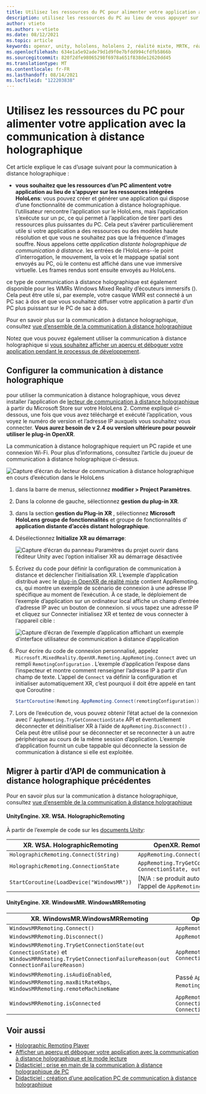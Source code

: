```yaml
---
title: Utilisez les ressources du PC pour alimenter votre application avec la communication à distance holographique
description: utilisez les ressources du PC au lieu de vous appuyer sur la puissance de traitement intégrée du HoloLens pour alimenter votre application avec la communication à distance holographique
author: vtieto
ms.author: v-vtieto
ms.date: 08/12/2021
ms.topic: article
keywords: openxr, unity, hololens, hololens 2, réalité mixte, MRTK, réalité mixte Shared Computer Toolkit, réalité augmentée, réalité virtuelle, casques de réalité mixte, apprentissage, didacticiel, prise en main, communication à distance holographique, bureau, préversion, débogage
ms.openlocfilehash: 634e1a5e92ade79d1d9f0e7bfdd994cfdfb5866b
ms.sourcegitcommit: 820f2dfe98065298f6978a651f838de12620dd45
ms.translationtype: MT
ms.contentlocale: fr-FR
ms.lasthandoff: 08/14/2021
ms.locfileid: "122203838"
---
```

# <a name="use-pc-resources-to-power-your-app-with-holographic-remoting"></a>Utilisez les ressources du PC pour alimenter votre application avec la communication à distance holographique

Cet article explique le cas d’usage suivant pour la communication à distance holographique :

-  **vous souhaitez que les ressources d’un PC alimentent votre application au lieu de s’appuyer sur les ressources intégrées HoloLens**: vous pouvez créer et générer une application qui dispose d’une fonctionnalité de communication à distance holographique. l’utilisateur rencontre l’application sur le HoloLens, mais l’application s’exécute sur un pc, ce qui permet à l’application de tirer parti des ressources plus puissantes du PC. Cela peut s’avérer particulièrement utile si votre application a des ressources ou des modèles haute résolution et que vous ne souhaitez pas que la fréquence d’images souffre. Nous appelons cette _application distante holographique de communication à distance_. les entrées de l’HoloLens--le point d’interrogation, le mouvement, la voix et le mappage spatial sont envoyés au PC, où le contenu est affiché dans une vue immersive virtuelle. Les frames rendus sont ensuite envoyés au HoloLens.

ce type de communication à distance holographique est également disponible pour les WMRs Windows Mixed Reality d’écouteurs immersifs (). Cela peut être utile si, par exemple, votre casque WMR est connecté à un PC sac à dos et que vous souhaitez diffuser votre application à partir d’un PC plus puissant sur le PC de sac à dos.

Pour en savoir plus sur la communication à distance holographique, consultez [vue d’ensemble de la communication à distance holographique](../platform-capabilities-and-apis/holographic-remoting-overview.md)

Notez que vous pouvez également utiliser la communication à distance holographique si [vous souhaitez afficher un aperçu et déboguer votre application pendant le processus de développement](preview-and-debug-your-app.md).

## <a name="set-up-holographic-remoting"></a>Configurer la communication à distance holographique

pour utiliser la communication à distance holographique, vous devez installer l’application de [lecteur de communication à distance holographique](../platform-capabilities-and-apis/holographic-remoting-player.md) à partir du Microsoft Store sur votre HoloLens 2. Comme expliqué ci-dessous, une fois que vous avez téléchargé et exécuté l’application, vous voyez le numéro de version et l’adresse IP auxquels vous souhaitez vous connecter. **Vous aurez besoin de v 2.4 ou version ultérieure pour pouvoir utiliser le plug-in OpenXR**.

La communication à distance holographique requiert un PC rapide et une connexion Wi-Fi. Pour plus d’informations, consultez l’article du joueur de communication à distance holographique ci-dessus.

![Capture d’écran du lecteur de communication à distance holographique en cours d’exécution dans le HoloLens](images/openxr-features-img-01.png)

1. dans la barre de menus, sélectionnez **modifier > Project Paramètres**.
1. Dans la colonne de gauche, sélectionnez **gestion du plug-in XR**.
1. dans la section **gestion du Plug-in XR** , sélectionnez **Microsoft HoloLens groupe de fonctionnalités** et groupe de fonctionnalités d' **application distante d’accès distant holographique**.
1. Désélectionnez **Initialize XR au démarrage**:

    ![Capture d’écran du panneau Paramètres du projet ouvrir dans l’éditeur Unity avec l’option initialiser XR au démarrage désactivée](images/001-openxr-features.png)

1. Écrivez du code pour définir la configuration de communication à distance et déclencher l’initialisation XR. L’exemple d’application distribué avec le [plug-in OpenXR de réalité mixte](./xr-project-setup.md#unity-sample-projects-for-openxr-and-hololens-2) contient AppRemoting. cs, qui montre un exemple de scénario de connexion à une adresse IP spécifique au moment de l’exécution. À ce stade, le déploiement de l’exemple d’application sur un ordinateur local affiche un champ d’entrée d’adresse IP avec un bouton de connexion. si vous tapez une adresse IP et cliquez sur Connecter initialisez XR et tentez de vous connecter à l’appareil cible :

    ![Capture d’écran de l’exemple d’application affichant un exemple d’interface utilisateur de communication à distance d’application](images/openxr-sample-app-remoting.png)

1. Pour écrire du code de connexion personnalisé, appelez `Microsoft.MixedReality.OpenXR.Remoting.AppRemoting.Connect` avec un rempli `RemotingConfiguration` . L’exemple d’application l’expose dans l’inspecteur et montre comment renseigner l’adresse IP à partir d’un champ de texte. L’appel de `Connect` va définir la configuration et initialiser automatiquement XR, c’est pourquoi il doit être appelé en tant que Coroutine :

    ``` cs
    StartCoroutine(Remoting.AppRemoting.Connect(remotingConfiguration));
    ```

1. Lors de l’exécution de, vous pouvez obtenir l’état actuel de la connexion avec l' `AppRemoting.TryGetConnectionState` API et éventuellement déconnecter et déinitialiser XR à l’aide de `AppRemoting.Disconnect()` . Cela peut être utilisé pour se déconnecter et se reconnecter à un autre périphérique au cours de la même session d’application. L’exemple d’application fournit un cube tappable qui déconnecte la session de communication à distance si elle est exploitée.

## <a name="migrate-from-previous-holographic-remoting-apis"></a>Migrer à partir d’API de communication à distance holographique précédentes

Pour en savoir plus sur la communication à distance holographique, consultez [vue d’ensemble de la communication à distance holographique](../platform-capabilities-and-apis/holographic-remoting-overview.md)

#### <a name="unityenginexrwsaholographicremoting"></a>UnityEngine. XR. WSA. HolographicRemoting

À partir de l’exemple de code sur les [documents Unity](https://docs.unity3d.com/2018.4/Documentation/ScriptReference/XR.WSA.HolographicRemoting.html):

| XR. WSA. HolographicRemoting | OpenXR. Remoting. AppRemoting |
| ---- | ---- |
| `HolographicRemoting.Connect(String)` | `AppRemoting.Connect(RemotingConfiguration)` |
| `HolographicRemoting.ConnectionState` | `AppRemoting.TryGetConnectionState(out ConnectionState, out DisconnectReason)`|
| `StartCoroutine(LoadDevice("WindowsMR"))`| [N/A : se produit automatiquement lors de l’appel de `AppRemoting.Connect` ]  |

#### <a name="unityenginexrwindowsmrwindowsmrremoting"></a>UnityEngine. XR. WindowsMR. WindowsMRRemoting

| XR. WindowsMR.WindowsMRRemoting | OpenXR. Remoting. AppRemoting |
| ---- | ---- |
| `WindowsMRRemoting.Connect()` | `AppRemoting.Connect(RemotingConfiguration)` |
| `WindowsMRRemoting.Disconnect()` | `AppRemoting.Disconnect()` |
| `WindowsMRRemoting.TryGetConnectionState(out ConnectionState)` et `WindowsMRRemoting.TryGetConnectionFailureReason(out ConnectionFailureReason)`| `AppRemoting.TryGetConnectionState(out ConnectionState, out DisconnectReason)`|
| `WindowsMRRemoting.isAudioEnabled`, `WindowsMRRemoting.maxBitRateKbps`, `WindowsMRRemoting.remoteMachineName` | Passé `AppRemoting.Connect` par le biais du `RemotingConfiguration` struct |
| `WindowsMRRemoting.isConnected` | `AppRemoting.TryGetConnectionState(out ConnectionState state, out _) && state == ConnectionState.Connected`

## <a name="see-also"></a>Voir aussi

* [Holographic Remoting Player](../platform-capabilities-and-apis/holographic-remoting-player.md)
* [Afficher un aperçu et déboguer votre application avec la communication à distance holographique et le mode lecture](preview-and-debug-your-app.md)
* [Didacticiel : prise en main de la communication à distance holographique de PC](../unity/tutorials/mr-learning-pc-holographic-remoting-01.md)
* [Didacticiel : création d’une application PC de communication à distance holographique](../unity/tutorials/mr-learning-pc-holographic-remoting-02.md)
